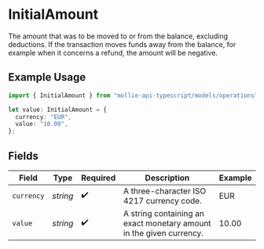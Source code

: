 # InitialAmount

The amount that was to be moved to or from the balance, excluding deductions. If the transaction moves funds away
from the balance, for example when it concerns a refund, the amount will be negative.

## Example Usage

```typescript
import { InitialAmount } from "mollie-api-typescript/models/operations";

let value: InitialAmount = {
  currency: "EUR",
  value: "10.00",
};
```

## Fields

| Field                                                               | Type                                                                | Required                                                            | Description                                                         | Example                                                             |
| ------------------------------------------------------------------- | ------------------------------------------------------------------- | ------------------------------------------------------------------- | ------------------------------------------------------------------- | ------------------------------------------------------------------- |
| `currency`                                                          | *string*                                                            | :heavy_check_mark:                                                  | A three-character ISO 4217 currency code.                           | EUR                                                                 |
| `value`                                                             | *string*                                                            | :heavy_check_mark:                                                  | A string containing an exact monetary amount in the given currency. | 10.00                                                               |